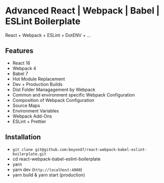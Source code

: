 # Advanced React | Webpack | Babel | ESLint Boilerplate

React + Webpack + ESLint + DotENV + ...

## Features

* React 16
* Webpack 4
* Babel 7
* Hot Module Replacement
* Dev + Production Builds
* Dist Folder Managagement by Webpack
* Common and environment specific Webpack Configuration
* Composition of Webpack Configuration
* Source Maps
* Environment Variables
* Webpack Add-Ons
* ESLint + Prettier

## Installation

- `git clone git@github.com:beyond7/react-webpack-babel-eslint-boilerplate.git`
- cd react-webpack-babel-eslint-boilerplate
- yarn
- yarn dev (`http://localhost:4000`)
- yarn build & yarn start (production)
